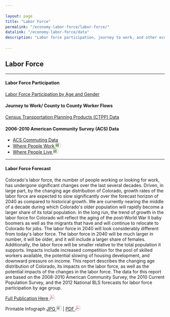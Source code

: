 ```yaml
---

layout: page
title: "Labor Force"
permalink: "/economy-labor-force/labor-force/"
datalink: "/economy-labor-force/data"
description: "Labor force participation, journey to work, and other economic data."

---
```



## Labor Force

- - -

#### Labor Force Participation

[Labor Force Participation by Age and Gender](/economy-labor-force/data/labor-force#labor-force-participation)

#### Journey  to Work/ County to County Worker Flows

[Census Transportation Planning Products (CTPP) Data](http://www.fhwa.dot.gov/planning/census_issues/ctpp/data_products/acsdataprod.cfm)

#### 2006-2010 American Community Survey (ACS) Data

- [ACS Commuting Data](https://www.census.gov/hhes/commuting/data/)
- [Where People Work ![xls](/images/page_white_excel.png 'download xls file')](https://drive.google.com/uc?export=download&id=0B2oqdPZKJqK7MHVfSjhvY2s1c0E)
- [Where People Live ![xls](/images/page_white_excel.png 'download xls file')](https://drive.google.com/uc?export=download&id=0B2oqdPZKJqK7elBFQk5LNjE3Wk0)

- - -

#### Labor Force Forecast

Colorado\'s labor force, the number of people working or looking for work, has undergone significant changes over the last several decades. Driven, in large part, by the changing age distribution of Colorado, growth rates of the labor force are expected to slow significantly over the forecast horizon of 2040 as compared to historical growth. We are currently nearing the middle of a decade during which Colorado\'s older population will rapidly become a larger share of its total population. In the long run, the trend of growth in the labor force for Colorado will reflect the aging of the post-World War II baby boomers as well as the migrants that have and will continue to relocate to Colorado for jobs.  The labor force in 2040 will look considerably different from today\'s labor force. The labor force in 2040 will be much larger in number, it will be older, and it will include a larger share of females. Additionally, the labor force will be smaller relative to the total population it supports. Impacts include increased competition for the pool of skilled workers available, the potential slowing of housing development, and downward pressure on income. This report describes the changing age distribution of Colorado, its impacts on the labor force, as well as the potential impacts of the changes in the labor force. The data for this report are based on the 2008-2010 American Community Survey, the 2010 Current Population Survey, and the 2012 National BLS forecasts for labor force participation by age group.

[Full Publication Here ![pdf](/images/page_white_acrobat.png 'download pdf file')](https://drive.google.com/uc?export=download&id=0B2oqdPZKJqK7T3FqeGdUZDhUOGM)

Printable Infograph [JPG ![image](/images/page_white_picture.png 'download image file')](https://drive.google.com/uc?export=download&id=0B2oqdPZKJqK7RllMT1ZUdXdxU3c) \| [PDF  ![pdf](/images/page_white_acrobat.png 'download pdf file')](https://drive.google.com/uc?export=download&id=0B2oqdPZKJqK7TnNkb2NIUHQtN3c)

